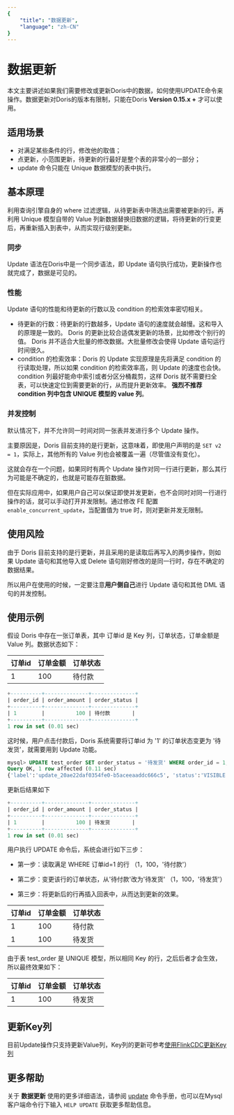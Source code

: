 ```yaml
---
{
    "title": "数据更新",
    "language": "zh-CN"
}
---
```


<!--
Licensed to the Apache Software Foundation (ASF) under one
or more contributor license agreements.  See the NOTICE file
distributed with this work for additional information
regarding copyright ownership.  The ASF licenses this file
to you under the Apache License, Version 2.0 (the
"License"); you may not use this file except in compliance
with the License.  You may obtain a copy of the License at

  http://www.apache.org/licenses/LICENSE-2.0

Unless required by applicable law or agreed to in writing,
software distributed under the License is distributed on an
"AS IS" BASIS, WITHOUT WARRANTIES OR CONDITIONS OF ANY
KIND, either express or implied.  See the License for the
specific language governing permissions and limitations
under the License.
-->

# 数据更新 

本文主要讲述如果我们需要修改或更新Doris中的数据，如何使用UPDATE命令来操作。数据更新对Doris的版本有限制，只能在Doris **Version 0.15.x +**  才可以使用。

## 适用场景

- 对满足某些条件的行，修改他的取值；
- 点更新，小范围更新，待更新的行最好是整个表的非常小的一部分；
- update 命令只能在 Unique 数据模型的表中执行。

## 基本原理

利用查询引擎自身的 where 过滤逻辑，从待更新表中筛选出需要被更新的行。再利用 Unique 模型自带的 Value 列新数据替换旧数据的逻辑，将待更新的行变更后，再重新插入到表中，从而实现行级别更新。

### 同步

Update 语法在Doris中是一个同步语法，即 Update 语句执行成功，更新操作也就完成了，数据是可见的。

### 性能

Update 语句的性能和待更新的行数以及 condition 的检索效率密切相关。

- 待更新的行数：待更新的行数越多，Update 语句的速度就会越慢。这和导入的原理是一致的。 Doris 的更新比较合适偶发更新的场景，比如修改个别行的值。 Doris 并不适合大批量的修改数据。大批量修改会使得 Update 语句运行时间很久。
- condition 的检索效率：Doris 的 Update 实现原理是先将满足 condition 的行读取处理，所以如果 condition 的检索效率高，则 Update 的速度也会快。 condition 列最好能命中索引或者分区分桶裁剪，这样 Doris 就不需要扫全表，可以快速定位到需要更新的行，从而提升更新效率。 **强烈不推荐 condition 列中包含 UNIQUE 模型的 value 列**。

### 并发控制

默认情况下，并不允许同一时间对同一张表并发进行多个 Update 操作。

主要原因是，Doris 目前支持的是行更新，这意味着，即使用户声明的是 `SET v2 = 1`，实际上，其他所有的 Value 列也会被覆盖一遍（尽管值没有变化）。

这就会存在一个问题，如果同时有两个 Update 操作对同一行进行更新，那么其行为可能是不确定的，也就是可能存在脏数据。

但在实际应用中，如果用户自己可以保证即使并发更新，也不会同时对同一行进行操作的话，就可以手动打开并发限制。通过修改 FE 配置 `enable_concurrent_update`，当配置值为 true 时，则对更新并发无限制。

## 使用风险

由于 Doris 目前支持的是行更新，并且采用的是读取后再写入的两步操作，则如果 Update 语句和其他导入或 Delete 语句刚好修改的是同一行时，存在不确定的数据结果。

所以用户在使用的时候，一定要注意**用户侧自己**进行 Update 语句和其他 DML 语句的并发控制。

## 使用示例

假设 Doris 中存在一张订单表，其中 订单id 是 Key 列，订单状态，订单金额是 Value 列。数据状态如下：

| 订单id | 订单金额 | 订单状态 |
| ------ | -------- | -------- |
| 1      | 100      | 待付款   |

```sql
+----------+--------------+--------------+
| order_id | order_amount | order_status |
+----------+--------------+--------------+
| 1        |          100 | 待付款       |
+----------+--------------+--------------+
1 row in set (0.01 sec)
```

这时候，用户点击付款后，Doris 系统需要将订单id 为 '1' 的订单状态变更为 '待发货'，就需要用到 Update 功能。

```sql
mysql> UPDATE test_order SET order_status = '待发货' WHERE order_id = 1;
Query OK, 1 row affected (0.11 sec)
{'label':'update_20ae22daf0354fe0-b5aceeaaddc666c5', 'status':'VISIBLE', 'txnId':'33', 'queryId':'20ae22daf0354fe0-b5aceeaaddc666c5'}
```

更新后结果如下

```sql
+----------+--------------+--------------+
| order_id | order_amount | order_status |
+----------+--------------+--------------+
| 1        |          100 | 待发货       |
+----------+--------------+--------------+
1 row in set (0.01 sec)
```

用户执行 UPDATE 命令后，系统会进行如下三步：

- 第一步：读取满足 WHERE 订单id=1 的行 （1，100，'待付款'）

- 第二步：变更该行的订单状态，从'待付款'改为'待发货' （1，100，'待发货'）

-  第三步：将更新后的行再插入回表中，从而达到更新的效果。 

  |订单id | 订单金额| 订单状态| 
  |---|---|---| 
  | 1 | 100| 待付款 | 
  | 1 | 100 | 待发货 | 
  
由于表 test_order 是 UNIQUE 模型，所以相同 Key 的行，之后后者才会生效，所以最终效果如下： 
  
  |订单id | 订单金额| 订单状态| 
  |---|---|---| 
  | 1 | 100 | 待发货 |

## 更新Key列
目前Update操作只支持更新Value列，Key列的更新可参考[使用FlinkCDC更新Key列](../../ecosystem/flink-doris-connector.md#使用FlinkCDC更新Key列)

## 更多帮助

关于 **数据更新** 使用的更多详细语法，请参阅 [update](../../sql-manual/sql-reference/Data-Manipulation-Statements/Manipulation/UPDATE.md) 命令手册，也可以在Mysql客户端命令行下输入 `HELP UPDATE` 获取更多帮助信息。

